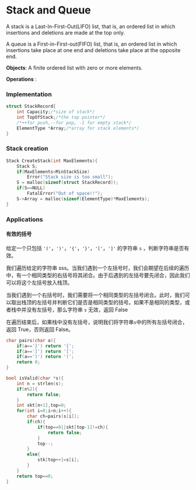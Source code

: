 # Stack and Queue

A stack is a Last-In-First-Out(LIFO) list, that is, an ordered list in which insertions and deletions are made at the top only.

A queue is a First-in-First-out(FIFO) list, that is, an ordered list in which insertions take place at one end and deletions take place at the opposite end.

**Objects**: A finite ordered list with zero or more elements.

**Operations** : 

### Implementation

```c
struct StackRecord{
    int Capacity;/*size of stack*/
    int TopOfStack;/*the top pointer*/
    /*++for push,--for pop, -1 for empty stack*/
    ElementType *Array;/*array for stack elements*/
}
```

### Stack creation

```c
Stack CreateStack(int MaxElements){
    Stack S;
    if(MaxElements<MinStackSize)
        Error("Stack size is too small");
    S = malloc(sizeof(struct StackRecord));
    if(S==NULL)
        FatalError("Out of space!!");
    S->Array = malloc(sizeof(ElementType)*MaxElements);
}
```



### Applications

#### 有效的括号

给定一个只包括 `'('`，`')'`，`'{'`，`'}'`，`'['`，`']'` 的字符串 `s` ，判断字符串是否有效。

我们遍历给定的字符串 sss。当我们遇到一个左括号时，我们会期望在后续的遍历中，有一个相同类型的右括号将其闭合。由于后遇到的左括号要先闭合，因此我们可以将这个左括号放入栈顶。

当我们遇到一个右括号时，我们需要将一个相同类型的左括号闭合。此时，我们可以取出栈顶的左括号并判断它们是否是相同类型的括号。如果不是相同的类型，或者栈中并没有左括号，那么字符串 `s` 无效，返回 False

在遍历结束后，如果栈中没有左括号，说明我们将字符串`s`中的所有左括号闭合，返回 True，否则返回 False。

```c
char pairs(char a){
    if(a=='}') return '{';
    if(a==']') return '[';
    if(a==')') return '(';
    return 0;
}

bool isValid(char *s){
    int n = strlen(s);
    if(n%2){
        return false;
    }
    int skt[n+1],top=0;
    for(int i=0;i<n;i++){
        char ch=pairs(s[i]);
        if(ch){
            if(top==0||skt[top-1]!=ch){
                return false;
            }
            top--;
        }
        else{
            stk[top++]=s[i];
        }
    }
    return top==0;
}
```


